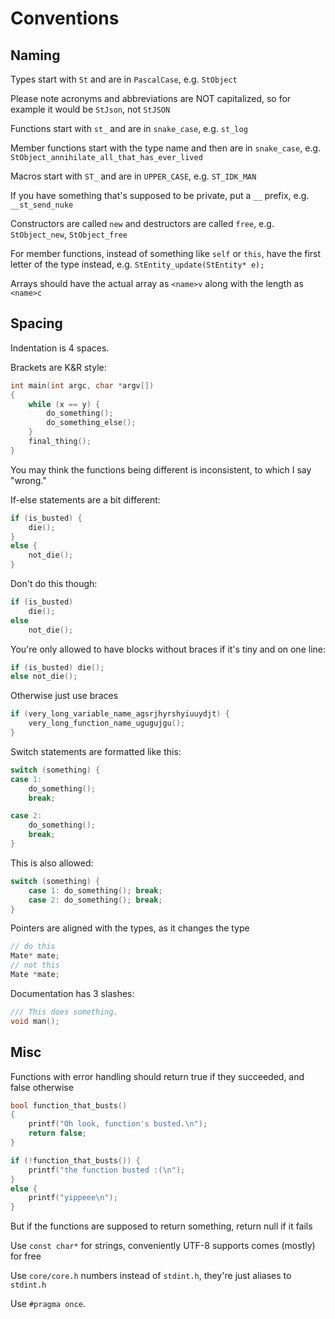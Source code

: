 # Conventions

## Naming

Types start with `St` and are in `PascalCase`, e.g. `StObject`

Please note acronyms and abbreviations are NOT capitalized, so for example it would be `StJson`, not `StJSON`

Functions start with `st_` and are in `snake_case`, e.g. `st_log`

Member functions start with the type name and then are in `snake_case`, e.g. `StObject_annihilate_all_that_has_ever_lived`

Macros start with `ST_` and are in `UPPER_CASE`, e.g. `ST_IDK_MAN`

If you have something that's supposed to be private, put a `__` prefix, e.g. `__st_send_nuke`

Constructors are called `new` and destructors are called `free`, e.g. `StObject_new`, `StObject_free`

For member functions, instead of something like `self` or `this`, have the first letter of the type instead, e.g. `StEntity_update(StEntity* e);`

Arrays should have the actual array as `<name>v` along with the length as `<name>c`

## Spacing

Indentation is 4 spaces.

Brackets are K&R style:

```c
int main(int argc, char *argv[])
{
    while (x == y) {
        do_something();
        do_something_else();
    }
    final_thing();
}
```

You may think the functions being different is inconsistent, to which I say "wrong."

If-else statements are a bit different:

```c
if (is_busted) {
    die();
}
else {
    not_die();
}
```

Don't do this though:
```c
if (is_busted)
    die();
else
    not_die();
```

You're only allowed to have blocks without braces if it's tiny and on one line:

```c
if (is_busted) die();
else not_die();
```

Otherwise just use braces

```c
if (very_long_variable_name_agsrjhyrshyiuuydjt) {
    very_long_function_name_ugugujgu();
}
```

Switch statements are formatted like this:

```c
switch (something) {
case 1:
    do_something();
    break;

case 2:
    do_something();
    break;
}
```

This is also allowed:

```c
switch (something) {
    case 1: do_something(); break;
    case 2: do_something(); break;
}
```

Pointers are aligned with the types, as it changes the type

```c
// do this
Mate* mate;
// not this
Mate *mate;
```

Documentation has 3 slashes:
```c
/// This does something.
void man();
```

## Misc

Functions with error handling should return true if they succeeded, and false otherwise

```c
bool function_that_busts()
{
    printf("Oh look, function's busted.\n");
    return false;
}

if (!function_that_busts()) {
    printf("the function busted :(\n");
}
else {
    printf("yippeee\n");
}
```

But if the functions are supposed to return something, return null if it fails

Use `const char*` for strings, conveniently UTF-8 supports comes (mostly) for free

Use `core/core.h` numbers instead of `stdint.h`, they're just aliases to `stdint.h`

Use `#pragma once`.
